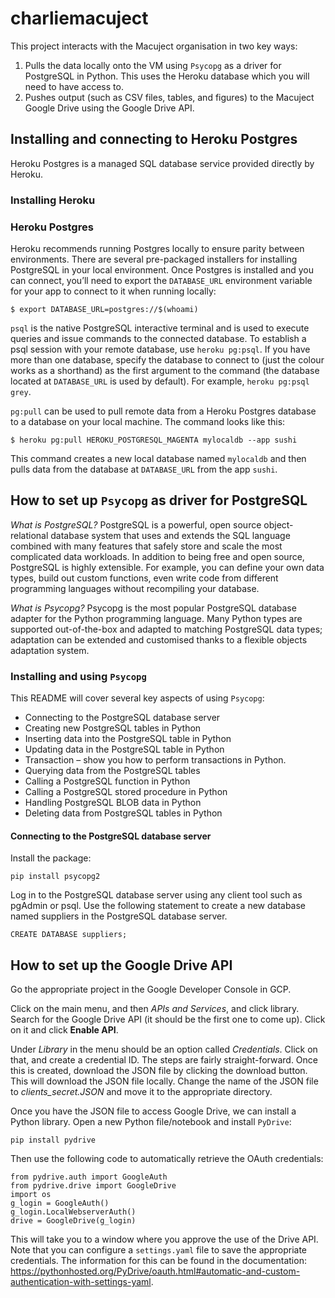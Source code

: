 # charliemacuject
This project interacts with the Macuject organisation in two key ways:
1. Pulls the data locally onto the VM using `Psycopg` as a driver for PostgreSQL in Python. This uses the Heroku database which you will need to have access to.
2. Pushes output (such as CSV files, tables, and figures) to the Macuject Google Drive using the Google Drive API.

## Installing and connecting to Heroku Postgres
Heroku Postgres is a managed SQL database service provided directly by Heroku.

### Installing Heroku

### Heroku Postgres
Heroku recommends running Postgres locally to ensure parity between environments. There are several pre-packaged installers for installing PostgreSQL in your local environment. Once Postgres is installed and you can connect, you’ll need to export the `DATABASE_URL` environment variable for your app to connect to it when running locally:
```
$ export DATABASE_URL=postgres://$(whoami)
```
`psql` is the native PostgreSQL interactive terminal and is used to execute queries and issue commands to the connected database. To establish a psql session with your remote database, use `heroku pg:psql`. If you have more than one database, specify the database to connect to (just the colour works as a shorthand) as the first argument to the command (the database located at `DATABASE_URL` is used by default). For example, `heroku pg:psql grey`.

`pg:pull` can be used to pull remote data from a Heroku Postgres database to a database on your local machine. The command looks like this:
```
$ heroku pg:pull HEROKU_POSTGRESQL_MAGENTA mylocaldb --app sushi
```
This command creates a new local database named `mylocaldb` and then pulls data from the database at `DATABASE_URL` from the app `sushi`. 

## How to set up `Psycopg` as driver for PostgreSQL
_What is PostgreSQL?_ PostgreSQL is a powerful, open source object-relational database system that uses and extends the SQL language combined with many features that safely store and scale the most complicated data workloads. In addition to being free and open source, PostgreSQL is highly extensible. For example, you can define your own data types, build out custom functions, even write code from different programming languages without recompiling your database.

_What is Psycopg?_ Psycopg is the most popular PostgreSQL database adapter for the Python programming language. Many Python types are supported out-of-the-box and adapted to matching PostgreSQL data types; adaptation can be extended and customised thanks to a flexible objects adaptation system.

### Installing and using `Psycopg`
This README will cover several key aspects of using `Psycopg`:
* Connecting to the PostgreSQL database server
* Creating new PostgreSQL tables in Python
* Inserting data into the PostgreSQL table in Python
* Updating data in the PostgreSQL table in Python 
* Transaction – show you how to perform transactions in Python.
* Querying data from the PostgreSQL tables
* Calling a PostgreSQL function in Python
* Calling a PostgreSQL stored procedure in Python
* Handling PostgreSQL BLOB data in Python
* Deleting data from PostgreSQL tables in Python

#### Connecting to the PostgreSQL database server
Install the package:
```{python}
pip install psycopg2
```
Log in to the PostgreSQL database server using any client tool such as pgAdmin or psql. Use the following statement to create a new database named suppliers in the PostgreSQL database server.
```{python}
CREATE DATABASE suppliers;
```

## How to set up the Google Drive API
Go the appropriate project in the Google Developer Console in GCP.

Click on the main menu, and then _APIs and Services_, and click library. Search for the Google Drive API (it should be the first one to come up). Click on it and click __Enable API__.

Under _Library_ in the menu should be an option called _Credentials_. Click on that, and create a credential ID. The steps are fairly straight-forward. Once this is created, download the JSON file by clicking the download button. This will download the JSON file locally. Change the name of the JSON file to _clients_secret.JSON_ and move it to the appropriate directory.

Once you have the JSON file to access Google Drive, we can install a Python library. Open a new Python file/notebook and install `PyDrive`:
```{python}
pip install pydrive
```

Then use the following code to automatically retrieve the OAuth credentials:
```{python}
from pydrive.auth import GoogleAuth
from pydrive.drive import GoogleDrive
import os
g_login = GoogleAuth()
g_login.LocalWebserverAuth()
drive = GoogleDrive(g_login)
```

This will take you to a window where you approve the use of the Drive API. Note that you can configure a `settings.yaml` file to save the appropriate credentials. The information for this can be found in the documentation: https://pythonhosted.org/PyDrive/oauth.html#automatic-and-custom-authentication-with-settings-yaml.
